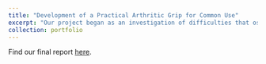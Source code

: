 ```yaml
---
title: "Development of a Practical Arthritic Grip for Common Use"
excerpt: "Our project began as an investigation of difficulties that osteoarthritic patients may have in their daily lives and current solutions that attempt to solve those problems. We focused mainly on osteoarthritis (OA) in hands due to its prevalence in the elderly population. After several prototype iterations, we came up with a final design that greatly reduced to force needed to insert kitchen utensils and increased the number of compatible utensils."
collection: portfolio
---
```


Find our final report [here](https://drive.google.com/open?id=1SHOJQLzEuQu-_8CXlzzimWH4bA8fGDj7&authuser=0).